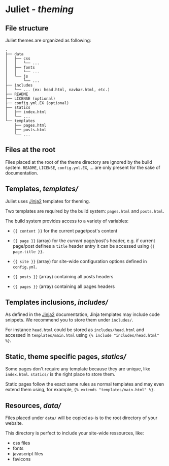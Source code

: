 # Juliet *- theming*

## File structure

Juliet themes are organized as following:

    .
    ├── data
    │   ├── css
    │   │   └── ...
    │   ├── fonts
    │   │   └── ...
    │   └── js
    │       └── ...
    ├── includes
    │   └── ... (ex: head.html, navbar.html, etc.)
    ├── README
    ├── LICENSE (optional)
    ├── config.yml.EX (optional)
    ├── statics
    │   ├── index.html
    │   └── ...
    └── templates
        ├── pages.html
        ├── posts.html
        └── ...

## Files at the root

Files placed at the root of the theme directory are ignored by the build system.
`README`, `LICENSE`, `config.yml.EX`, ... are only present for the sake of
documentation.

## Templates, *templates/*

Juliet uses [Jinja2](http://jinja.pocoo.org/) templates for theming.

Two templates are required by the build system: `pages.html` and `posts.html`.

The build system provides access to a variety of variables:

* `{{ content }}` for the current page/post's content

* `{{ page }}` (array) for the *current* page/post's header, e.g. if current
page/post defines a `title` header entry it can be accessed using `{{ page.title }}`.

* `{{ site }}` (array) for site-wide configuration options defined in `config.yml`.

* `{{ posts }}` (array) containing all posts headers

* `{{ pages }}` (array) containing all pages headers

## Templates inclusions, *includes/*

As defined in the [Jinja2](http://jinja.pocoo.org/) documentation, Jinja
templates may include code snippets. We recommend you to store them under
`includes/`.

For instance `head.html` could be stored as `includes/head.html` and accessed
in `templates/main.html` using `{% include "includes/head.html" %}`.

## Static, theme specific pages, *statics/*

Some pages don't require any template because they are unique, like `index.html`.
`statics/` is the right place to store them.

Static pages follow the exact same rules as normal templates and may even extend
them using, for example, `{% extends "templates/main.html" %}`.

## Resources, *data/*

Files placed under `data/` will be copied as-is to the root directory of your website.

This directory is perfect to include your site-wide ressources, like:

* css files
* fonts
* javascript files
* favicons

